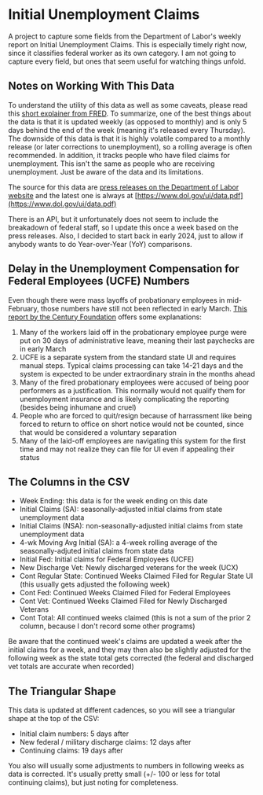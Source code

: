 # Initial Unemployment Claims

A project to capture some fields from the Department of Labor's weekly report on Initial Unemployment Claims. This is especially timely right now, since it classifies federal worker as its own category. I am not going to capture every field, but ones that seem useful for watching things unfold.

## Notes on Working With This Data
To understand the utility of this data as well as some caveats, please read this [short explainer from FRED](https://fredblog.stlouisfed.org/2020/04/things-to-know-about-initial-claims-data/). To summarize, one of the best things about the data is that it is updated weekly (as opposed to monthly) and is only 5 days behind the end of the week (meaning it's released every Thursday). The downside of this data is that it is highly volatile compared to a monthly release (or later corrections to unemployment), so a rolling average is often recommended. In addition, it tracks people who have filed claims for unemployment. This isn't the same as people who are receiving unemployment. Just be aware of the data and its limitations.

The source for this data are [press releases on the Department of Labor website](https://www.dol.gov/newsroom/releases?agency=All&state=All&topic=132&year=all) and the latest one is always at [https://www.dol.gov/ui/data.pdf](https://www.dol.gov/ui/data.pdf)

There is an API, but it unfortunately does not seem to include the breakadown of federal staff, so I update this once a week based on the press releases. Also, I decided to start back in early 2024, just to allow if anybody wants to do Year-over-Year (YoY) comparisons.

## Delay in the Unemployment Compensation for Federal Employees (UCFE) Numbers
Even though there were mass layoffs of probationary employees in mid-February, those numbers have still not been reflected in early March. [This report by the Century Foundation](https://tcf.org/content/report/mass-federal-layoffs-present-unprecedented-unemployment-insurance-challenges/) offers some explanations:
1. Many of the workers laid off in the probationary employee purge were put on 30 days of administrative leave, meaning their last paychecks are in early March
2. UCFE is a separate system from the standard state UI and requires manual steps. Typical claims processing can take 14-21 days and the system is expected to be under extraordinary strain in the months ahead
3. Many of the fired probationary employees were accused of being poor performers as a justification. This normally would not qualify them for unemployment insurance and is likely complicating the reporting (besides being inhumane and cruel)
4. People who are forced to quit/resign because of harrassment like being forced to return to office on short notice would not be counted, since that would be considered a voluntary separation
5. Many of the laid-off employees are navigating this system for the first time and may not realize they can file for UI even if appealing their status

## The Columns in the CSV
- Week Ending: this data is for the week ending on this date
- Initial Claims (SA): seasonally-adjusted initial claims from state unemployment data
- Initial Claims (NSA): non-seasonally-adjusted initial claims from state unemployment data
- 4-wk Moving Avg Initial (SA): a 4-week rolling average of the seasonally-adjuted initial claims from state data
- Initial Fed: Initial claims for Federal Employees (UCFE)
- New Discharge Vet: Newly discharged veterans for the week (UCX)
- Cont Regular State: Continued Weeks Claimed Filed for Regular State UI (this usually gets adjusted the following week)
- Cont Fed: Continued Weeks Claimed Filed for Federal Employees
- Cont Vet: Continued Weeks Claimed Filed for Newly Discharged Veterans
- Cont Total: All continued weeks claimed (this is not a sum of the prior 2 column, because I don't record some other programs)

Be aware that the continued week's claims are updated a week after the initial claims for a week, and they may then also be slightly adjusted for the following week as the state total gets corrected (the federal and discharged vet totals are accurate when recorded)

## The Triangular Shape
This data is updated at different cadences, so you will see a triangular shape at the top of the CSV:
- Initial claim numbers: 5 days after
- New federal / military discharge claims: 12 days after
- Continuing claims: 19 days after

You also will usually some adjustments to numbers in following weeks as data is corrected. It's usually pretty small (+/- 100 or less for total continuing claims), but just noting for completeness.
